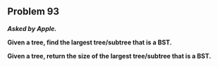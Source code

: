 ## Problem 93

***Asked by Apple.***

**Given a tree, find the largest tree/subtree that is a BST.**

**Given a tree, return the size of the largest tree/subtree that is a BST.**
